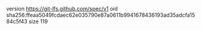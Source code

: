 version https://git-lfs.github.com/spec/v1
oid sha256:ffeaa5049fcdaec62e035790e87a0611b9941678436193ad35adcfa1584c5f43
size 119
